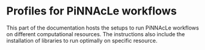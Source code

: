 # Profiles for PiNNAcLe workflows

This part of the documentation hosts the setups to run PiNNAcLe workflows on
different computational resources. The instructions also include the
installation of libraries to run optimally on specific resource. 
